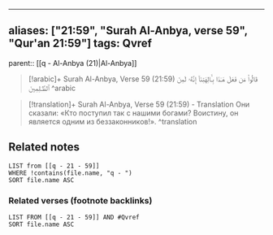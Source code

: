 
---
aliases: ["21:59", "Surah Al-Anbya, verse 59", "Qur'an 21:59"]
tags: Qvref
---

parent:: [[q - Al-Anbya (21)|Al-Anbya]]

> [!arabic]+ Surah Al-Anbya, Verse 59 (21:59)
> <span class="quran-arabic">قَالُوا۟ مَن فَعَلَ هَـٰذَا بِـَٔالِهَتِنَآ إِنَّهُۥ لَمِنَ ٱلظَّـٰلِمِينَ</span>
^arabic

> [!translation]+ Surah Al-Anbya, Verse 59 (21:59) - Translation
> Они сказали: «Кто поступил так с нашими богами? Воистину, он является одним из беззаконников!».
^translation



## Related notes
```dataview
LIST from [[q - 21 - 59]]
WHERE !contains(file.name, "q - ")
SORT file.name ASC
```

### Related verses (footnote backlinks)
```dataview
LIST FROM [[q - 21 - 59]] AND #Qvref
SORT file.name ASC
```


